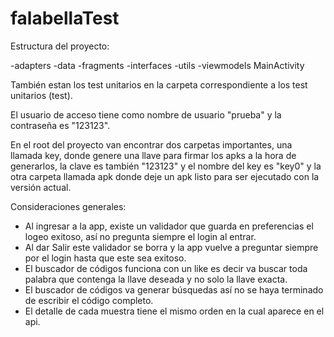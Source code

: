 # falabellaTest

Estructura del proyecto:

-adapters
-data
-fragments
-interfaces
-utils
-viewmodels
MainActivity

También estan los test unitarios en la carpeta correspondiente a los test unitarios (test).

El usuario de acceso tiene como nombre de usuario "prueba" y la contraseña es "123123".

En el root del proyecto van encontrar dos carpetas importantes, una llamada key, donde genere una llave
para firmar los apks a la hora de generarlos, la clave es también "123123" y el nombre del key es "key0" 
y la otra carpeta llamada apk donde deje un apk listo para ser ejecutado con la versión actual.

Consideraciones generales:

- Al ingresar a la app, existe un validador que guarda en preferencias el logeo exitoso, así no pregunta siempre el login al entrar.
- Al dar Salir este validador se borra y la app vuelve a preguntar siempre por el login hasta que este sea exitoso.
- El buscador de códigos funciona con un like es decir va buscar toda palabra que contenga la llave deseada y no solo la llave exacta.
- El buscador de códigos va generar búsquedas así no se haya terminado de escribir el código completo.
- El detalle de cada muestra tiene el mismo orden en la cual aparece en el api.
